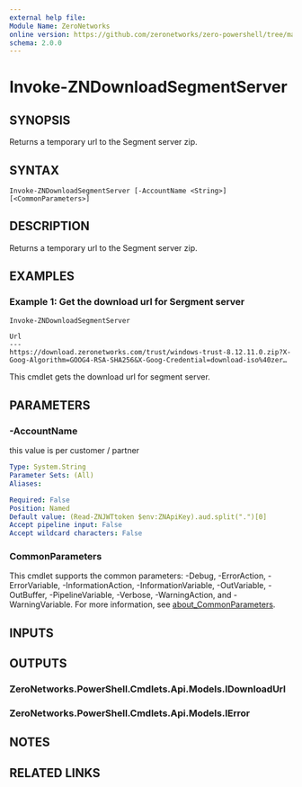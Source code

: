 ```yaml
---
external help file:
Module Name: ZeroNetworks
online version: https://github.com/zeronetworks/zero-powershell/tree/master/src/help/zeronetworks/invoke-zndownloadsegmentserver
schema: 2.0.0
---
```


# Invoke-ZNDownloadSegmentServer

## SYNOPSIS
Returns a temporary url to the Segment server zip.

## SYNTAX

```
Invoke-ZNDownloadSegmentServer [-AccountName <String>] [<CommonParameters>]
```

## DESCRIPTION
Returns a temporary url to the Segment server zip.

## EXAMPLES

### Example 1: Get the download url for Sergment server
```powershell
Invoke-ZNDownloadSegmentServer
```

```output
Url
---
https://download.zeronetworks.com/trust/windows-trust-8.12.11.0.zip?X-Goog-Algorithm=GOOG4-RSA-SHA256&X-Goog-Credential=download-iso%40zer…
```

This cmdlet gets the download url for segment server.

## PARAMETERS

### -AccountName
this value is per customer / partner

```yaml
Type: System.String
Parameter Sets: (All)
Aliases:

Required: False
Position: Named
Default value: (Read-ZNJWTtoken $env:ZNApiKey).aud.split(".")[0]
Accept pipeline input: False
Accept wildcard characters: False
```

### CommonParameters
This cmdlet supports the common parameters: -Debug, -ErrorAction, -ErrorVariable, -InformationAction, -InformationVariable, -OutVariable, -OutBuffer, -PipelineVariable, -Verbose, -WarningAction, and -WarningVariable. For more information, see [about_CommonParameters](http://go.microsoft.com/fwlink/?LinkID=113216).

## INPUTS

## OUTPUTS

### ZeroNetworks.PowerShell.Cmdlets.Api.Models.IDownloadUrl

### ZeroNetworks.PowerShell.Cmdlets.Api.Models.IError

## NOTES

## RELATED LINKS

